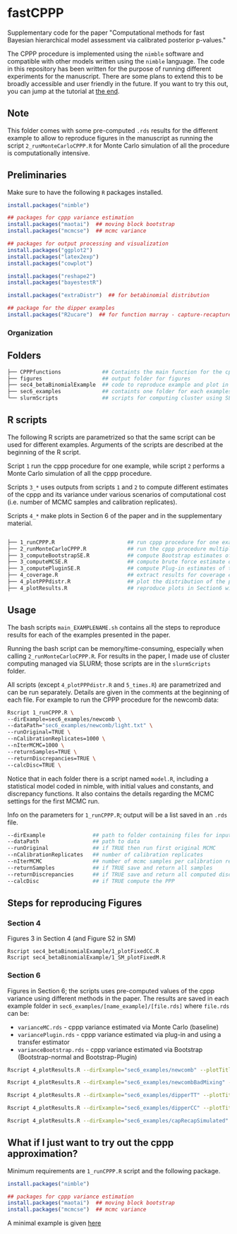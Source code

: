 # fastCPPP

Supplementary code for the paper "Computational methods for fast Bayesian hierarchical model assessment via calibrated posterior p-values."

The CPPP procedure is implemented using the `nimble` software and compatible with other models written using the `nimble` language. The code in this repository has been written for the purpose of running different experiments for the manuscript. There are some plans to extend this to be broadly accessible and user friendly in the future. If you want to try this out, you can jump at the tutorial at [the end](https://github.com/salleuska/fastCPPP/blob/main/README.md#try_mewhat-if-i-just-want-to-try-out-the-cppp-approximation).

## Note

This folder comes with some pre-computed `.rds` results for the different example to allow to reproduce figures in the manuscript as running the script `2_runMonteCarloCPPP.R` for Monte Carlo simulation of all the procedure is computationally intensive. 

## Preliminaries 

Make sure to have the following `R` packages installed.

```r
install.packages("nimble")

## packages for cppp variance estimation
install.packages("maotai")  ## moving block bootstrap
install.packages("mcmcse")  ## mcmc variance

## packages for output processing and visualization
install.packages("ggplot2")
install.packages("latex2exp")
install.packages("cowplot")

install.packages("reshape2")
install.packages("bayestestR")

install.packages("extraDistr")  ## for betabinomial distribution

## package for the dipper examples
install.packages("R2ucare")  ## for function marray - capture-recapture example


```

### Organization

## Folders 

```bash
├── CPPPfunctions             ## Containts the main function for the cppp procedure
├── figures                   ## output folder for figures
├── sec4_betaBinomialExample  ## code to reproduce example and plot in Section 4
├── sec6_examples             ## containts one folder for each examples in Section 6	
└── slurmScripts              ## scripts for computing cluster using SLURM
```

## R scripts

The following R scripts are parametrized so that the same script can be used for different examples. Arguments of the scripts are described at the beginning of the R script. 

Script `1` run the cppp procedure for one example, while script `2` performs a Monte Carlo simulation of all the cppp procedure.

Scripts `3_*` uses outputs from scripts `1` and `2` to compute different estimates of the cppp and its variance under various scenarios of computational cost (i.e. number of MCMC samples and calibration replicates). 

Scripts `4_*` make plots in Section 6 of the paper and in the supplementary material.

```bash

├── 1_runCPPP.R                       ## run cppp procedure for one example
├── 2_runMonteCarloCPPP.R             ## run the cppp procedure multiple times for brute force Monte Carlo estimation
├── 3_computeBootstrapSE.R            ## compute Bootstrap estimates of the cppp standard error + coverage
├── 3_computeMCSE.R                   ## compute brute force estimate of the cppp standard error via Monte carlo 
├── 3_computePluginSE.R               ## compute Plug-in estimates of the cppp standard error + coverage
├── 4_coverage.R                      ## extract results for coverage e
├── 4_plotPPPdistr.R                  ## plot the distribution of the ppp for the examples
├── 4_plotResults.R                   ## reproduce plots in Section6 with cppp estimates and variance estimates

```

## Usage

The bash scripts `main_EXAMPLENAME.sh` contains all the steps to reproduce results for each of the examples presented in the paper. 

Running the bash script can be memory/time-consuming, especially when calling `2_runMonteCarloCPPP.R`. For results in the paper, I made use of cluster computing managed via SLURM; those scripts are in the `slurmScripts` folder.

All scripts (except `4_plotPPPdistr.R` and `5_times.R`) are parametrized and can be run separately. Details are given in the comments at the beginning of each file. For example to run the CPPP procedure for the newcomb data:

```bash
Rscript 1_runCPPP.R \
--dirExample=sec6_examples/newcomb \
--dataPath="sec6_examples/newcomb/light.txt" \
--runOriginal=TRUE \
--nCalibrationReplicates=1000 \
--nIterMCMC=1000 \
--returnSamples=TRUE \
--returnDiscrepancies=TRUE \
--calcDisc=TRUE \
```

Notice that in each folder there is a script named `model.R`, including a statistical model coded in nimble, with initial values and constants, and discrepancy functions. It also contains the details regarding the MCMC settings for the first MCMC run.

Info on the parameters for `1_runCPPP.R`; output will be a list  saved in an `.rds` file. 

```bash
--dirExample               ## path to folder containing files for input and outputs 
--dataPath                 ## path to data
--runOriginal              ## if TRUE then run first original MCMC 
--nCalibrationReplicates   ## number of calibration replicates
--nIterMCMC                ## number of mcmc samples per calibration replicates
--returnSamples            ## if TRUE save and return all samples
--returnDiscrepancies      ## if TRUE save and return all computed discrepancies
--calcDisc                 ## if TRUE compute the PPP
```


## Steps for reproducing Figures

### Section 4 

Figures 3 in Section 4 (and Figure S2 in SM)

```
Rscript sec4_betaBinomialExample/1_plotFixedCC.R
Rscript sec4_betaBinomialExample/1_SM_plotFixedM.R
```

### Section 6

Figures in Section 6; the scripts uses pre-computed values of the cppp variance using different methods in the paper. The results are saved in each example folder in `sec6_examples/[name_example]/[file.rds]`  where `file.rds` can be:

 * `varianceMC.rds` - cppp variance estimated via Monte Carlo (baseline)
 * `variancePlugin.rds` - cppp variance estimated via plug-in and using a transfer estimator
 * `varianceBootstrap.rds` - cppp variance estimated via Bootstrap (Bootstrap-normal and Bootstrap-Plugin)

```bash
Rscript 4_plotResults.R --dirExample="sec6_examples/newcomb" --plotTitle="Newcomb example - good mixing"

Rscript 4_plotResults.R --dirExample="sec6_examples/newcombBadMixing" --plotTitle="Newcomb example - bad mixing"

Rscript 4_plotResults.R --dirExample="sec6_examples/dipperTT" --plotTitle="Dipper example - T/T model"

Rscript 4_plotResults.R --dirExample="sec6_examples/dipperCC" --plotTitle="Dipper example - C/C model"

Rscript 4_plotResults.R --dirExample="sec6_examples/capRecapSimulated" --plotTitle="Simulated example - T/T model"

```

## What if I just want to try out the cppp approximation?

Minimum requirements are `1_runCPPP.R` script and the following package.

```r
install.packages("nimble")

## packages for cppp variance estimation
install.packages("maotai")  ## moving block bootstrap
install.packages("mcmcse")  ## mcmc variance
```
A minimal example is given [here](https://htmlpreview.github.io/?https://github.com/salleuska/fastCPPP/blob/main/Example_Newcomb.html)
